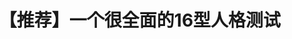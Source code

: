 ---
title: 【推荐】一个很全面的16型人格测试
tags: [ASD, Austim, AS, Aspie]
color: secondary
description: 今天向大家推荐一个工具很多、解释很全面的16型人格测试。
external_url: http://mp.weixin.qq.com/s?__biz=MzIyMzgyMjY5NQ==&amp;mid=2247483749&amp;idx=1&amp;sn=86e1c31927fd0a7d2c9edb811c963fdc&amp;chksm=e819176ddf6e9e7b321435fefd4929db86695e1ee096e73d733ccfc3f9d6c951b9b185be78da&amp;scene=27#wechat_redirect
---